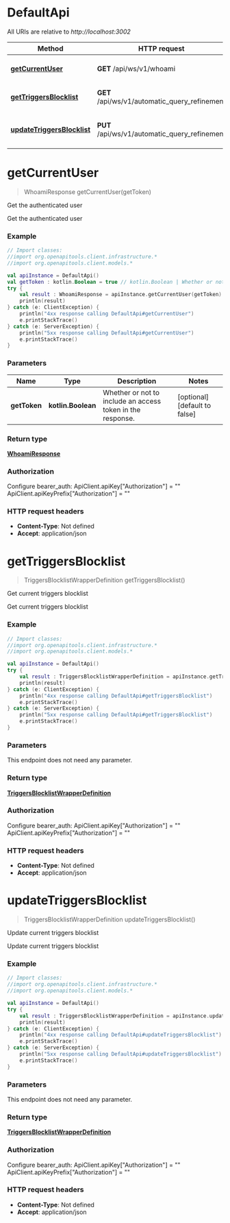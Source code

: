 # DefaultApi

All URIs are relative to *http://localhost:3002*

Method | HTTP request | Description
------------- | ------------- | -------------
[**getCurrentUser**](DefaultApi.md#getCurrentUser) | **GET** /api/ws/v1/whoami | Get the authenticated user
[**getTriggersBlocklist**](DefaultApi.md#getTriggersBlocklist) | **GET** /api/ws/v1/automatic_query_refinement | Get current triggers blocklist
[**updateTriggersBlocklist**](DefaultApi.md#updateTriggersBlocklist) | **PUT** /api/ws/v1/automatic_query_refinement | Update current triggers blocklist


<a name="getCurrentUser"></a>
# **getCurrentUser**
> WhoamiResponse getCurrentUser(getToken)

Get the authenticated user

Get the authenticated user

### Example
```kotlin
// Import classes:
//import org.openapitools.client.infrastructure.*
//import org.openapitools.client.models.*

val apiInstance = DefaultApi()
val getToken : kotlin.Boolean = true // kotlin.Boolean | Whether or not to include an access token in the response.
try {
    val result : WhoamiResponse = apiInstance.getCurrentUser(getToken)
    println(result)
} catch (e: ClientException) {
    println("4xx response calling DefaultApi#getCurrentUser")
    e.printStackTrace()
} catch (e: ServerException) {
    println("5xx response calling DefaultApi#getCurrentUser")
    e.printStackTrace()
}
```

### Parameters

Name | Type | Description  | Notes
------------- | ------------- | ------------- | -------------
 **getToken** | **kotlin.Boolean**| Whether or not to include an access token in the response. | [optional] [default to false]

### Return type

[**WhoamiResponse**](WhoamiResponse.md)

### Authorization


Configure bearer_auth:
    ApiClient.apiKey["Authorization"] = ""
    ApiClient.apiKeyPrefix["Authorization"] = ""

### HTTP request headers

 - **Content-Type**: Not defined
 - **Accept**: application/json

<a name="getTriggersBlocklist"></a>
# **getTriggersBlocklist**
> TriggersBlocklistWrapperDefinition getTriggersBlocklist()

Get current triggers blocklist

Get current triggers blocklist

### Example
```kotlin
// Import classes:
//import org.openapitools.client.infrastructure.*
//import org.openapitools.client.models.*

val apiInstance = DefaultApi()
try {
    val result : TriggersBlocklistWrapperDefinition = apiInstance.getTriggersBlocklist()
    println(result)
} catch (e: ClientException) {
    println("4xx response calling DefaultApi#getTriggersBlocklist")
    e.printStackTrace()
} catch (e: ServerException) {
    println("5xx response calling DefaultApi#getTriggersBlocklist")
    e.printStackTrace()
}
```

### Parameters
This endpoint does not need any parameter.

### Return type

[**TriggersBlocklistWrapperDefinition**](TriggersBlocklistWrapperDefinition.md)

### Authorization


Configure bearer_auth:
    ApiClient.apiKey["Authorization"] = ""
    ApiClient.apiKeyPrefix["Authorization"] = ""

### HTTP request headers

 - **Content-Type**: Not defined
 - **Accept**: application/json

<a name="updateTriggersBlocklist"></a>
# **updateTriggersBlocklist**
> TriggersBlocklistWrapperDefinition updateTriggersBlocklist()

Update current triggers blocklist

Update current triggers blocklist

### Example
```kotlin
// Import classes:
//import org.openapitools.client.infrastructure.*
//import org.openapitools.client.models.*

val apiInstance = DefaultApi()
try {
    val result : TriggersBlocklistWrapperDefinition = apiInstance.updateTriggersBlocklist()
    println(result)
} catch (e: ClientException) {
    println("4xx response calling DefaultApi#updateTriggersBlocklist")
    e.printStackTrace()
} catch (e: ServerException) {
    println("5xx response calling DefaultApi#updateTriggersBlocklist")
    e.printStackTrace()
}
```

### Parameters
This endpoint does not need any parameter.

### Return type

[**TriggersBlocklistWrapperDefinition**](TriggersBlocklistWrapperDefinition.md)

### Authorization


Configure bearer_auth:
    ApiClient.apiKey["Authorization"] = ""
    ApiClient.apiKeyPrefix["Authorization"] = ""

### HTTP request headers

 - **Content-Type**: Not defined
 - **Accept**: application/json

